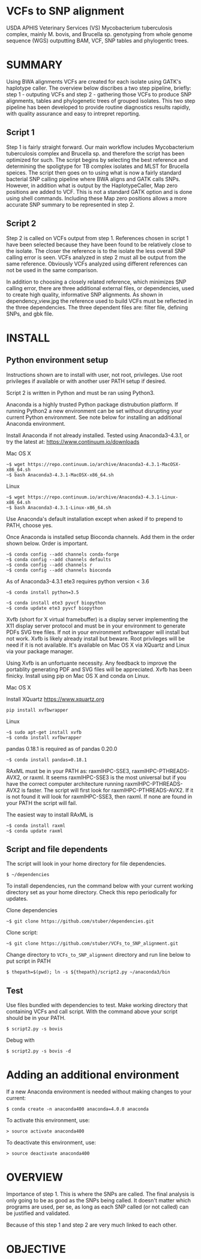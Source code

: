 VCFs to SNP alignment
=====================

USDA APHIS Veterinary Services (VS) Mycobacterium tuberculosis complex, mainly M. bovis, and Brucella sp. genotyping from whole genome sequence (WGS) outputting BAM, VCF, SNP tables and phylogentic trees. 

SUMMARY
========

Using BWA alignments VCFs are created for each isolate using GATK's haplotype caller.  The overview below discribes a two step pipeline, briefly: step 1 - outputing VCFs and step 2 - gathering those VCFs to produce SNP alignments, tables and phylogenetic trees of grouped isolates.  This two step pipeline has been developed to provide routine diagnostics results rapidly, with quality assurance and easy to intrepret reporting.

## Script 1
Step 1 is fairly straight forward.  Our main workflow includes Mycobacterium tuberculosis complex and Brucella sp. and therefore the script has been optimized for such.  The script begins by selecting the best reference and determining the spoligtype for TB complex isolates and MLST for Brucella speices.  The script then goes on to using what is now a fairly standard bacterial SNP calling pipeline where BWA aligns and GATK calls SNPs.  However, in addition what is output by the HaplotypeCaller, Map zero positions are added to VCF.  This is not a standard GATK option and is done using shell commands.  Including these Map zero positions allows a more accurate SNP summary to be represented in step 2.

## Script 2
Step 2 is called on VCFs output from step 1.  References chosen in script 1 have been selected because they have been found to be relatively close to the isolate.  The closer the reference is to the isolate the less overall SNP calling error is seen.  VCFs analyzed in step 2 must all be output from the same reference.  Obviously VCFs analyzed using different references can not be used in the same comparison.


In addition to choosing a closely related reference, which minimizes SNP calling error, there are three additional external files, or dependencies, used to create high quality, informative SNP alignments.  As shown in dependency_view.jpg the reference used to build VCFs must be reflected in the three dependencies.  The three dependent files are: filter file, defining SNPs, and gbk file.

INSTALL
=======

## Python environment setup

Instructions shown are to install with user, not root, privileges.  Use root privileges if available or with another user PATH setup if desired.

Script 2 is written in Python and must be ran using Python3.  

Anaconda is a highly trusted Python package distrubution platform.  If running Python2 a new environment can be set without disrupting your current Python environment.  See note below for installing an additional Anaconda environment.  

Install Anaconda if not already installed.  Tested using Anaconda3-4.3.1, or try the latest at: https://www.continuum.io/downloads

Mac OS X

    ~$ wget https://repo.continuum.io/archive/Anaconda3-4.3.1-MacOSX-x86_64.sh
    ~$ bash Anaconda3-4.3.1-MacOSX-x86_64.sh

Linux

    ~$ wget https://repo.continuum.io/archive/Anaconda3-4.3.1-Linux-x86_64.sh        
    ~$ bash Anaconda3-4.3.1-Linux-x86_64.sh
    
Use Anaconda's default installation except when asked if to prepend to PATH, choose yes.
    
Once Anaconda is installed setup Bioconda channels.  Add them in the order shown below.  Order is important.

    ~$ conda config --add channels conda-forge
    ~$ conda config --add channels defaults
    ~$ conda config --add channels r
    ~$ conda config --add channels bioconda
    
As of Anaconda3-4.3.1 ete3 requires python version < 3.6

    ~$ conda install python=3.5
    
    ~$ conda install ete3 pyvcf biopython
    ~$ conda update ete3 pyvcf biopython

Xvfb (short for X virtual framebuffer) is a display server implementing the X11 display server protocol and must be in your environment to generate PDFs SVG tree files.  If not in your environment xvfbwrapper will install but not work.  Xvfb is likely already install but beware.  Root privileges will be need if it is not available.  It's available on Mac OS X via XQuartz and Linux via your package manager.

Using Xvfb is an unfortuante necessity.  Any feedback to improve the portablity generating PDF and SVG files will be appreciated.  Xvfb has been finicky.   Install using pip on Mac OS X and conda on Linux.

Mac OS X

Install XQuartz https://www.xquartz.org

    pip install xvfbwrapper

Linux

    ~$ sudo apt-get install xvfb
    ~$ conda install xvfbwrapper
    
pandas 0.18.1 is required as of pandas 0.20.0

    ~$ conda install pandas=0.18.1

RAxML must be in your PATH as: raxmlHPC-SSE3, raxmlHPC-PTHREADS-AVX2, or raxml.  It seems raxmlHPC-SSE3 is the most universal but if you have the correct computer architecture running raxmlHPC-PTHREADS-AVX2 is faster.  The script will first look for raxmlHPC-PTHREADS-AVX2.  If it is not found it will look for raxmlHPC-SSE3, then raxml.  If none are found in your PATH the script will fail.

The easiest way to install RAxML is 

    ~$ conda install raxml
    ~$ conda update raxml

## Script and file dependents
The script will look in your home directory for file dependencies.  

    $ ~/dependencies
    
To install dependencies, run the command below with your current working directory set as your home directory.  Check this repo periodically for updates.

Clone dependencies

    ~$ git clone https://github.com/stuber/dependencies.git

Clone script: 

    ~$ git clone https://github.com/stuber/VCFs_to_SNP_alignment.git

Change directory to `VCFs_to_SNP_alignment` directory and run line below to put script in PATH

    $ thepath=$(pwd); ln -s ${thepath}/script2.py ~/anaconda3/bin
    
## Test
Use files bundled with dependencies to test.  Make working directory that containing VCFs and call script.  With the command above your script should be in your PATH.

    $ script2.py -s bovis

Debug with

    $ script2.py -s bovis -d

Adding an additional environment
=======================================

If a new Anaconda environment is needed without making changes to your current:
        
    $ conda create -n anaconda400 anaconda=4.0.0 anaconda
    
To activate this environment, use:
    
    > source activate anaconda400
    
To deactivate this environment, use:
    
    > source deactivate anaconda400

OVERVIEW
========

Importance of step 1.  This is where the SNPs are called.  The final analysis is only going to be as good as the SNPs being called.  It doesn't matter which programs are used, per se, as long as each SNP called (or not called) can be justified and validated.

Because of this step 1 and step 2 are very much linked to each other.


OBJECTIVE
==========

